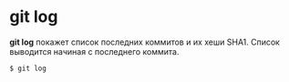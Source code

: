 # git log

**git log** покажет список последних коммитов и их хеши SHA1. Список выводится начиная с последнего коммита.

```bash=
$ git log
```